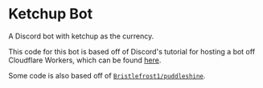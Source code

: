 # Ketchup Bot

A Discord bot with ketchup as the currency.

This code for this bot is based off of Discord's tutorial for hosting a bot off Cloudflare Workers, which can be found [here](https://discord.com/developers/docs/tutorials/hosting-on-cloudflare-workers).

Some code is also based off of [`Bristlefrost1/puddleshine`](https://github.com/Bristlefrost1/puddleshine).
